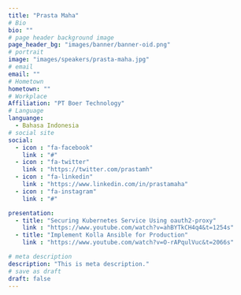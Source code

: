 ```yaml
---
title: "Prasta Maha"
# Bio
bio: ""
# page header background image
page_header_bg: "images/banner/banner-oid.png"
# portrait
image: "images/speakers/prasta-maha.jpg"
# email
email: ""
# Hometown
hometown: ""
# Workplace
Affiliation: "PT Boer Technology"
# Language
languange:
  - Bahasa Indonesia
# social site
social:
  - icon : "fa-facebook"
    link : "#"
  - icon : "fa-twitter"
    link : "https://twitter.com/prastamh"
  - icon : "fa-linkedin"
    link : "https://www.linkedin.com/in/prastamaha"
  - icon : "fa-instagram"
    link : "#"

presentation:
  - title: "Securing Kubernetes Service Using oauth2-proxy"
    link : "https://www.youtube.com/watch?v=ahBYTkCH4q4&t=1254s"
  - title: "Implement Kolla Ansible for Production"
    link : "https://www.youtube.com/watch?v=O-rAPqulVuc&t=2066s"

# meta description
description: "This is meta description."
# save as draft
draft: false
---
```

